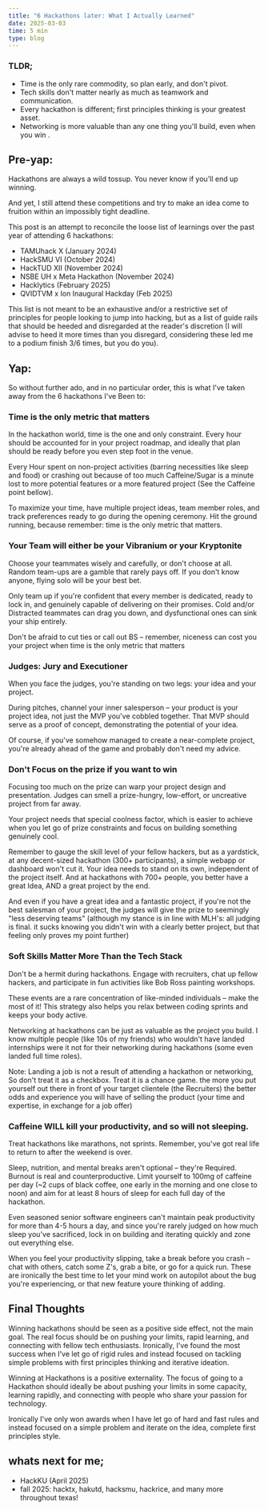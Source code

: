 ```yaml
---
title: "6 Hackathons later: What I Actually Learned"
date: 2025-03-03
time: 5 min
type: blog
---
```

### **TLDR;**
- Time is the only rare commodity, so plan early, and don't pivot.
- Tech skills don't matter nearly as much as teamwork and communication.
- Every hackathon is different; first principles thinking is your greatest asset.
- Networking is more valuable than any one thing you'll build, even when you win .

## Pre-yap:
Hackathons are always a wild tossup. You never know if you'll end up winning. 

And yet, I still attend these competitions and try to make an idea come to fruition within an impossibly tight deadline. 

This post is an attempt to reconcile the loose list of learnings over the past year of attending 6 hackathons:
- TAMUhack X (January 2024)
- HackSMU VI (October 2024)
- HackTUD XII (November 2024)
- NSBE UH x Meta Hackathon (November 2024)
- Hacklytics (February 2025)
- QVIDTVM x Ion Inaugural Hackday (Feb 2025)

This list is not meant to be an exhaustive and/or a restrictive set of principles for people looking to jump into hacking, but as a list of guide rails that should be heeded and disregarded at the reader's discretion (I will advise to heed it more times than you disregard, considering these led me to a podium finish 3/6 times, but you do you).

## Yap:

So without further ado, and in no particular order, this is what I've taken away from the 6 hackathons I've Been to:


### Time is the only metric that matters
In the hackathon world, time is the one and only constraint. Every hour should be accounted for in your project roadmap, and ideally that plan should be ready before you even step foot in the venue. 

Every Hour spent on non-project activities (barring necessities like sleep and food) or crashing out because of too much Caffeine/Sugar is a minute lost to more potential features or a more featured project (See the Caffeine point bellow). 

To maximize your time, have multiple project ideas, team member roles, and track preferences ready to go during the opening ceremony. Hit the ground running, because remember: time is the only metric that matters.


### Your Team will either be your Vibranium or your Kryptonite
Choose your teammates wisely and carefully, or don't choose at all. Random team-ups are a gamble that rarely pays off. If you don't know anyone, flying solo will be your best bet. 

Only team up if you're confident that every member is dedicated, ready to lock in, and genuinely capable of delivering on their promises. Cold and/or Distracted teammates can drag you down, and dysfunctional ones can sink your ship entirely.

Don't be afraid to cut ties or call out BS – remember, niceness can cost you your project when time is the only metric that matters


### Judges: Jury and Executioner
When you face the judges, you're standing on two legs: your idea and your project. 

During pitches, channel your inner salesperson – your product is your project idea, not just the MVP you've cobbled together. That MVP should serve as a proof of concept, demonstrating the potential of your idea. 

Of course, if you've somehow managed to create a near-complete project, you're already ahead of the game and probably don't need my advice.

### Don't Focus on the prize if you want to win
Focusing too much on the prize can warp your project design and presentation. Judges can smell a prize-hungry, low-effort, or uncreative project from far away. 

Your project needs that special coolness factor, which is easier to achieve when you let go of prize constraints and focus on building something genuinely cool. 

Remember to gauge the skill level of your fellow hackers, but as a yardstick, at any decent-sized hackathon (300+ participants), a simple webapp or dashboard won't cut it. Your idea needs to stand on its own, independent of the project itself. And at hackathons with 700+ people, you better have a great Idea, AND a great project by the end.

And even if you have a great idea and a fantastic project, if you're not the best salesman of your project, the judges will give the prize to seemingly "less deserving teams" (although my stance is in line with MLH's: all judging is final. it sucks knowing you didn't win with a clearly better project, but that feeling only proves my point further)

### Soft Skills Matter More Than the Tech Stack
Don't be a hermit during hackathons. Engage with recruiters, chat up fellow hackers, and participate in fun activities like Bob Ross painting workshops. 

These events are a rare concentration of like-minded individuals – make the most of it! This strategy also helps you relax between coding sprints and keeps your body active. 

Networking at hackathons can be just as valuable as the project you build. I know multiple people (like 10s of my friends) who wouldn't have landed internships were it not for their networking during hackathons (some even landed full time roles).

Note: Landing a job is not a result of attending a hackathon or networking, So don't treat it as a checkbox. Treat it is a chance game. the more you put yourself out there in front of your target clientele (the Recruiters) the better odds and experience you will have of selling the product (your time and expertise, in exchange for a job offer)


### Caffeine WILL kill your productivity, and so will not sleeping.
Treat hackathons like marathons, not sprints. Remember, you've got real life to return to after the weekend is over. 

Sleep, nutrition, and mental breaks aren't optional – they're Required. Burnout is real and counterproductive. Limit yourself to 100mg of caffeine per day (~2 cups of black coffee, one early in the morning and one close to noon) and aim for at least 8 hours of sleep for each full day of the hackathon. 

Even seasoned senior software engineers can't maintain peak productivity for more than 4-5 hours a day, and since you're rarely judged on how much sleep you've sacrificed, lock in on building and iterating quickly and zone out everything else. 

When you feel your productivity slipping, take a break before you crash – chat with others, catch some Z's, grab a bite, or go for a quick run. These are ironically the best time to let your mind work on autopilot about the bug you're experiencing, or that new feature youre thinking of adding. 

## Final Thoughts
Winning hackathons should be seen as a positive side effect, not the main goal. The real focus should be on pushing your limits, rapid learning, and connecting with fellow tech enthusiasts. Ironically, I've found the most success when I've let go of rigid rules and instead focused on tackling simple problems with first principles thinking and iterative ideation.


Winning at Hackathons is a positive externality. The focus of going to a Hackathon should ideally be about pushing your limits in some capacity, learning rapidly, and connecting with people who share your passion for technology.

Ironically I've only won awards when I have let go of hard and fast rules and instead focused on a simple problem and iterate on the idea, complete first principles style.

## whats next for me;
- HackKU (April 2025)
- fall 2025: hacktx, hakutd, hacksmu, hackrice, and many more throughout texas!